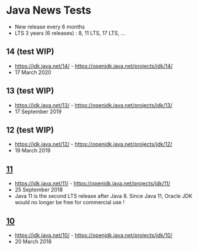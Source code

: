 # Java News Tests

 - New release every 6 months
 - LTS 3 years (6 releases) : 8, 11 LTS, 17 LTS, ...

## 14 (test WIP)

 - https://jdk.java.net/14/ - https://openjdk.java.net/projects/jdk/14/
 - 17 March 2020

## 13 (test WIP)

 - https://jdk.java.net/13/ - https://openjdk.java.net/projects/jdk/13/
 - 17 September 2019
 
## 12 (test WIP)

 - https://jdk.java.net/12/ - https://openjdk.java.net/projects/jdk/12/
 - 19 March 2019

## [11](https://github.com/keuss/java-new-features/blob/master/src/test/java/org/keuss/java11/Features11Test.java)

 - https://jdk.java.net/11/ - https://openjdk.java.net/projects/jdk/11/
 - 25 September 2018
 - Java 11 is the second LTS release after Java 8. Since Java 11, Oracle JDK would no longer be free for commercial use !

## [10](https://github.com/keuss/java-new-features/blob/master/src/test/java/org/keuss/java10/Features10Test.java)

 - https://jdk.java.net/10/ - https://openjdk.java.net/projects/jdk/10/
 - 20 March 2018
